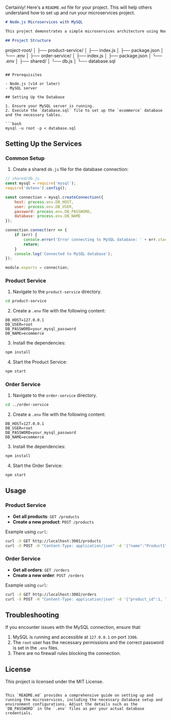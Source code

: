 Certainly! Here's a `README.md` file for your project. This will help others understand how to set up and run your microservices project.

```markdown
# Node.js Microservices with MySQL

This project demonstrates a simple microservices architecture using Node.js and MySQL. The project consists of two microservices: Product Service and Order Service. Each service connects to a shared MySQL database.

## Project Structure

```
project-root/
│
├── product-service/
│   ├── index.js
│   ├── package.json
│   └── .env
│
├── order-service/
│   ├── index.js
│   ├── package.json
│   └── .env
│
├── shared/
│   └── db.js
│
└── database.sql
```

## Prerequisites

- Node.js (v14 or later)
- MySQL server

## Setting Up the Database

1. Ensure your MySQL server is running.
2. Execute the `database.sql` file to set up the `ecommerce` database and the necessary tables.

```bash
mysql -u root -p < database.sql
```

## Setting Up the Services

### Common Setup

1. Create a shared `db.js` file for the database connection:

```javascript
// shared/db.js
const mysql = require('mysql');
require('dotenv').config();

const connection = mysql.createConnection({
    host: process.env.DB_HOST,
    user: process.env.DB_USER,
    password: process.env.DB_PASSWORD,
    database: process.env.DB_NAME
});

connection.connect(err => {
    if (err) {
        console.error('Error connecting to MySQL database: ' + err.stack);
        return;
    }
    console.log('Connected to MySQL database');
});

module.exports = connection;
```

### Product Service

1. Navigate to the `product-service` directory.

```bash
cd product-service
```

2. Create a `.env` file with the following content:

```
DB_HOST=127.0.0.1
DB_USER=root
DB_PASSWORD=your_mysql_password
DB_NAME=ecommerce
```

3. Install the dependencies:

```bash
npm install
```

4. Start the Product Service:

```bash
npm start
```

### Order Service

1. Navigate to the `order-service` directory.

```bash
cd ../order-service
```

2. Create a `.env` file with the following content:

```
DB_HOST=127.0.0.1
DB_USER=root
DB_PASSWORD=your_mysql_password
DB_NAME=ecommerce
```

3. Install the dependencies:

```bash
npm install
```

4. Start the Order Service:

```bash
npm start
```

## Usage

### Product Service

- **Get all products**: `GET /products`
- **Create a new product**: `POST /products`

Example using `curl`:

```bash
curl -X GET http://localhost:3001/products
curl -X POST -H "Content-Type: application/json" -d '{"name":"Product1", "price":100}' http://localhost:3001/products
```

### Order Service

- **Get all orders**: `GET /orders`
- **Create a new order**: `POST /orders`

Example using `curl`:

```bash
curl -X GET http://localhost:3002/orders
curl -X POST -H "Content-Type: application/json" -d '{"product_id":1, "quantity":2}' http://localhost:3002/orders
```

## Troubleshooting

If you encounter issues with the MySQL connection, ensure that:

1. MySQL is running and accessible at `127.0.0.1` on port `3306`.
2. The `root` user has the necessary permissions and the correct password is set in the `.env` files.
3. There are no firewall rules blocking the connection.

## License

This project is licensed under the MIT License.
```

This `README.md` provides a comprehensive guide on setting up and running the microservices, including the necessary database setup and environment configurations. Adjust the details such as the `DB_PASSWORD` in the `.env` files as per your actual database credentials.
